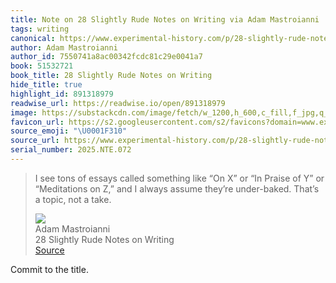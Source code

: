 ```yaml
---
title: Note on 28 Slightly Rude Notes on Writing via Adam Mastroianni
tags: writing
canonical: https://www.experimental-history.com/p/28-slightly-rude-notes-on-writing?utm_source=perfectsentences&utm_medium=email&utm_campaign=perfect-sentences-123
author: Adam Mastroianni
author_id: 7550741a8ac00342fcdc81c29e0041a7
book: 51532721
book_title: 28 Slightly Rude Notes on Writing
hide_title: true
highlight_id: 891318979
readwise_url: https://readwise.io/open/891318979
image: https://substackcdn.com/image/fetch/w_1200,h_600,c_fill,f_jpg,q_auto:good,fl_progressive:steep,g_auto/https%3A%2F%2Fsubstack-post-media.s3.amazonaws.com%2Fpublic%2Fimages%2F201dc87d-ecff-4d19-92a1-55a4adc1f08c_1789x1215.jpeg
favicon_url: https://s2.googleusercontent.com/s2/favicons?domain=www.experimental-history.com
source_emoji: "\U0001F310"
source_url: https://www.experimental-history.com/p/28-slightly-rude-notes-on-writing?utm_source=perfectsentences&utm_medium=email&utm_campaign=perfect-sentences-123#:~:text=I%20see%20tons,not%20a%20take.
serial_number: 2025.NTE.072
---
```

> I see tons of essays called something like “On X” or “In Praise of Y” or “Meditations on Z,” and I always assume they’re under-baked. That’s a topic, not a take.
> <div class="quoteback-footer"><div class="quoteback-avatar"><img class="mini-favicon" src="https://s2.googleusercontent.com/s2/favicons?domain=www.experimental-history.com"></div><div class="quoteback-metadata"><div class="metadata-inner"><span style="display:none">FROM:</span><div aria-label="Adam Mastroianni" class="quoteback-author"> Adam Mastroianni</div><div aria-label="28 Slightly Rude Notes on Writing" class="quoteback-title"> 28 Slightly Rude Notes on Writing</div></div></div><div class="quoteback-backlink"><a target="_blank" aria-label="go to the full text of this quotation" rel="noopener" href="https://www.experimental-history.com/p/28-slightly-rude-notes-on-writing?utm_source=perfectsentences&utm_medium=email&utm_campaign=perfect-sentences-123#:~:text=I%20see%20tons,not%20a%20take." class="quoteback-arrow"> Source</a></div></div>

Commit to the title.